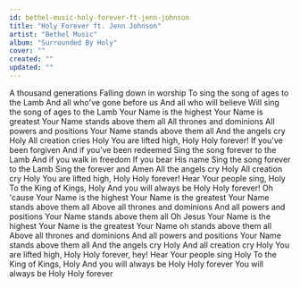 ```yaml
---
id: bethel-music-holy-forever-ft-jenn-johnson
title: "Holy Forever ft. Jenn Johnson"
artist: "Bethel Music"
album: "Surrounded By Holy"
cover: ""
created: ""
updated: ""
---
```


A thousand generations
Falling down in worship
To sing the song of ages to the Lamb
And all who've gone before us
And all who will believe
Will sing the song of ages to the Lamb
Your Name is the highest
Your Name is greatest
Your Name stands above them all
All thrones and dominions
All powers and positions
Your Name stands above them all
And the angels cry Holy
All creation cries Holy
You are lifted high, Holy
Holy forever!
If you've been forgiven
And if you've been redeemed
Sing the song forever to the Lamb
And if you walk in freedom
If you bear His name
Sing the song forever to the Lamb
Sing the forever and Amen
All the angels cry Holy
All creation cry Holy
You are lifted high, Holy
Holy forever!
Hear Your people sing, Holy
To the King of Kings, Holy
And you will always be Holy
Holy forever!
Oh 'cause Your Name is the highest
Your Name is the greatest
Your Name stands above them all
Above all thrones and dominions
And all powers and positions
Your Name stands above them all
Oh Jesus
Your Name is the highest
Your Name is the greatest
Your Name oh stands above them all
Above all thrones and dominions
And all powers and positions
Your Name stands above them all
And the angels cry Holy
And all creation cry Holy
You are lifted high, Holy
Holy forever, hey!
Hear Your people sing Holy
To the King of Kings, Holy
And you will always be Holy
Holy forever
You will always be Holy
Holy forever